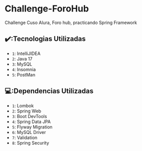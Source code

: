 # Challenge-ForoHub
Challenge Cuso Alura, Foro hub, practicando Spring Framework
## ✔️:Tecnologias Utilizadas

- `1`: IntelliJIDEA
- `2`: Java 17
- `3`: MySQL
- `4`: Insomnia
- `5`: PostMan

## 💻:Dependencias Utilizadas
- `1`: Lombok
- `2`: Spring Web
- `3`: Boot DevTools
- `4`: Spring Data JPA
- `5`: Flyway Migration
- `6`: MySQL Driver
- `7`: Validation
- `8`: Spring Security
